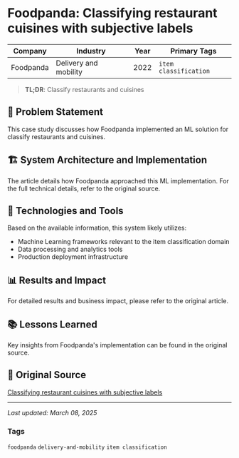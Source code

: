 # Foodpanda: Classifying restaurant cuisines with subjective labels

| Company | Industry | Year | Primary Tags | 
|---------|----------|------|--------------|
| Foodpanda | Delivery and mobility | 2022 | `item classification` |

> **TL;DR**: Classify restaurants and cuisines

## 📝 Problem Statement

This case study discusses how Foodpanda implemented an ML solution for classify restaurants and cuisines.

## 🏗️ System Architecture and Implementation

The article details how Foodpanda approached this ML implementation. For the full technical details, refer to the original source.

## 🔧 Technologies and Tools

Based on the available information, this system likely utilizes:

- Machine Learning frameworks relevant to the item classification domain
- Data processing and analytics tools
- Production deployment infrastructure

## 📊 Results and Impact

For detailed results and business impact, please refer to the original article.

## 📚 Lessons Learned

Key insights from Foodpanda's implementation can be found in the original source.

## 🔗 Original Source

[Classifying restaurant cuisines with subjective labels](https://medium.com/foodpanda-data/classifying-restaurant-cuisines-with-subjective-labels-fa10012d18a9 )

---

*Last updated: March 08, 2025*

### Tags

`foodpanda` `delivery-and-mobility` `item classification`
